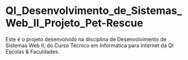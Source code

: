 # QI_Desenvolvimento_de_Sistemas_Web_II_Projeto_Pet-Rescue
Este é o projeto desenvolvido na disciplina de Desenvolvimento de Sistemas Web II, do Curso Técnico em Informática para Internet da QI Escolas &amp; Faculdades.
